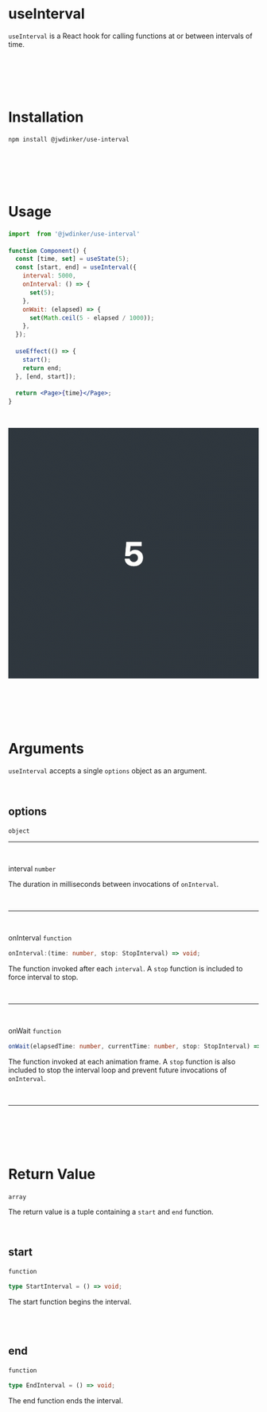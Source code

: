 # useInterval

`useInterval` is a React hook for calling functions at or between intervals of time.

<br><br><br><br>

# Installation

```
npm install @jwdinker/use-interval
```

<br><br><br><br>

# Usage

```jsx
import  from '@jwdinker/use-interval'

function Component() {
  const [time, set] = useState(5);
  const [start, end] = useInterval({
    interval: 5000,
    onInterval: () => {
      set(5);
    },
    onWait: (elapsed) => {
      set(Math.ceil(5 - elapsed / 1000));
    },
  });

  useEffect(() => {
    start();
    return end;
  }, [end, start]);

  return <Page>{time}</Page>;
}
```

<br>

![useInterval depiction](depiction.gif)

<br><br><br><br>

# Arguments

`useInterval` accepts a single `options` object as an argument.

<br>

## options

`object`

---

<br>

interval `number`

The duration in milliseconds between invocations of `onInterval`.

<br>

---

<br>

onInterval `function`

```ts
onInterval:(time: number, stop: StopInterval) => void;
```

The function invoked after each `interval`. A `stop` function is included to force interval to stop.

<br>

---

<br>

onWait `function`

```ts
onWait(elapsedTime: number, currentTime: number, stop: StopInterval) => void;
```

The function invoked at each animation frame. A `stop` function is also included to stop the interval loop and prevent future invocations of `onInterval`.

<br>

---

<br><br><br><br>

# Return Value

`array`

The return value is a tuple containing a `start` and `end` function.

<br>

## start

`function`

```ts
type StartInterval = () => void;
```

The start function begins the interval.

<br><br>

## end

`function`

```ts
type EndInterval = () => void;
```

The end function ends the interval.
